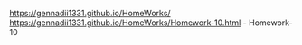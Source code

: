  https://gennadii1331.github.io/HomeWorks/ <br>
 https://gennadii1331.github.io/HomeWorks/Homework-10.html - Homework-10
